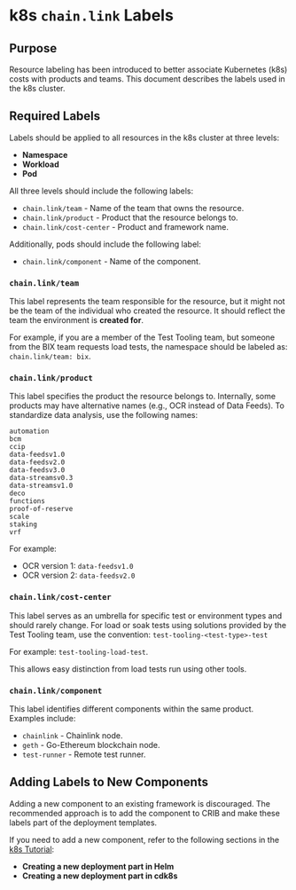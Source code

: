 # k8s `chain.link` Labels

## Purpose
Resource labeling has been introduced to better associate Kubernetes (k8s) costs with products and teams. This document describes the labels used in the k8s cluster.

## Required Labels
Labels should be applied to all resources in the k8s cluster at three levels:
- **Namespace**
- **Workload**
- **Pod**

All three levels should include the following labels:
- `chain.link/team` - Name of the team that owns the resource.
- `chain.link/product` - Product that the resource belongs to.
- `chain.link/cost-center` - Product and framework name.

Additionally, pods should include the following label:
- `chain.link/component` - Name of the component.

### `chain.link/team`
This label represents the team responsible for the resource, but it might not be the team of the individual who created the resource. It should reflect the team the environment is **created for**.

For example, if you are a member of the Test Tooling team, but someone from the BIX team requests load tests, the namespace should be labeled as: `chain.link/team: bix`.

### `chain.link/product`
This label specifies the product the resource belongs to. Internally, some products may have alternative names (e.g., OCR instead of Data Feeds). To standardize data analysis, use the following names:

```
automation
bcm
ccip
data-feedsv1.0
data-feedsv2.0
data-feedsv3.0
data-streamsv0.3
data-streamsv1.0
deco
functions
proof-of-reserve
scale
staking
vrf
```

For example:
- OCR version 1: `data-feedsv1.0`
- OCR version 2: `data-feedsv2.0`

### `chain.link/cost-center`
This label serves as an umbrella for specific test or environment types and should rarely change. For load or soak tests using solutions provided by the Test Tooling team, use the convention: `test-tooling-<test-type>-test`

For example: `test-tooling-load-test`.

This allows easy distinction from load tests run using other tools.

### `chain.link/component`
This label identifies different components within the same product. Examples include:
- `chainlink` - Chainlink node.
- `geth` - Go-Ethereum blockchain node.
- `test-runner` - Remote test runner.

## Adding Labels to New Components
Adding a new component to an existing framework is discouraged. The recommended approach is to add the component to CRIB and make these labels part of the deployment templates.

If you need to add a new component, refer to the following sections in the [k8s Tutorial](./TUTORIAL.md):
- **Creating a new deployment part in Helm**
- **Creating a new deployment part in cdk8s**